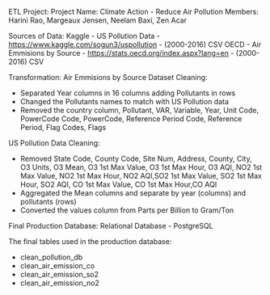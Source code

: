 ETL Project:
Project Name: Climate Action - Reduce Air Pollution
Members: Harini Rao, Margeaux Jensen, Neelam Baxi, Zen Acar


Sources of Data:
	Kaggle - US Pollution Data - https://www.kaggle.com/sogun3/uspollution -  (2000-2016) CSV 
	OECD - Air Emmisions by Source - https://stats.oecd.org/index.aspx?lang=en - (2000-2016) CSV
	

	
Transformation:
Air Emmisions by Source Dataset Cleaning:
-	Separated Year columns in 16 columns adding Pollutants in rows
-	Changed the Pollutants names to match with US Pollution data
-	Removed the country column, Pollutant, VAR, Variable, Year, Unit Code, PowerCode Code, PowerCode,   Reference Period Code, 		Reference Period, Flag Codes, Flags

US Pollution Data Cleaning:
-	Removed State Code, County Code, Site Num, Address, County, City, O3 Units, O3 Mean, O3 1st Max Value, O3 1st Max Hour, O3 AQI, 	NO2 1st Max Value, NO2 1st Max Hour, NO2 AQI,SO2 1st Max Value, SO2 1st Max Hour, SO2 AQI, CO 1st Max Value, CO 1st Max Hour,CO 	AQI
-	Aggregated the Mean columns and separate by year (columns) and pollutants (rows)
- 	Converted the values column from Parts per Billion to Gram/Ton

Final Production Database: Relational Database - PostgreSQL

The final tables used in the production database:
- 	clean_pollution_db
- 	clean_air_emission_co
- 	clean_air_emission_so2
- 	clean_air_emission_no2



